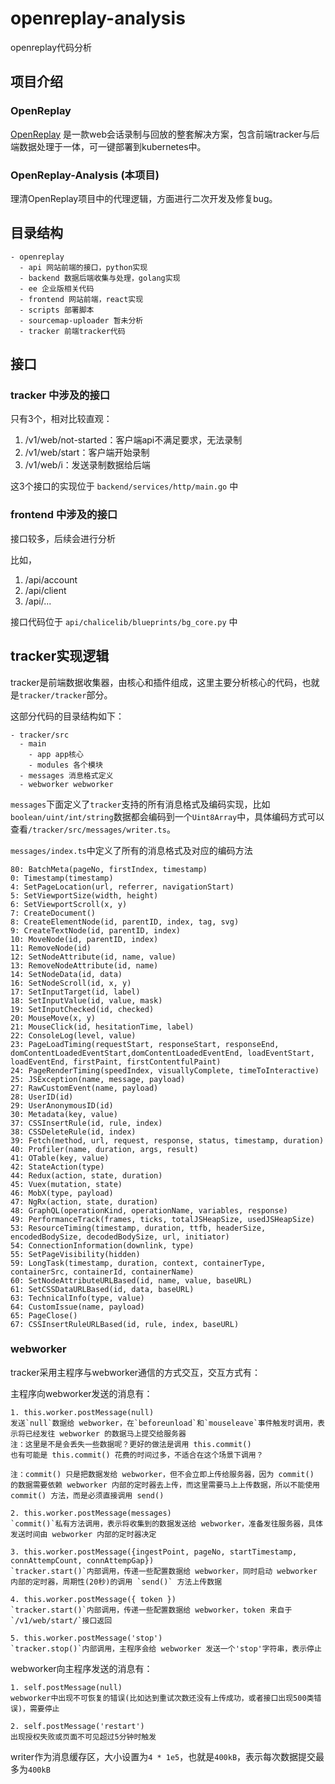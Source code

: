 # openreplay-analysis
openreplay代码分析

## 项目介绍

### OpenReplay
[OpenReplay](https://github.com/openreplay/openreplay) 是一款web会话录制与回放的整套解决方案，包含前端tracker与后端数据处理于一体，可一键部署到kubernetes中。

### OpenReplay-Analysis (本项目)
理清OpenReplay项目中的代理逻辑，方面进行二次开发及修复bug。


## 目录结构

```
- openreplay
  - api 网站前端的接口，python实现
  - backend 数据后端收集与处理，golang实现
  - ee 企业版相关代码
  - frontend 网站前端，react实现
  - scripts 部署脚本
  - sourcemap-uploader 暂未分析
  - tracker 前端tracker代码
```

## 接口

### tracker 中涉及的接口

只有3个，相对比较直观：
1. /v1/web/not-started：客户端api不满足要求，无法录制
2. /v1/web/start：客户端开始录制
3. /v1/web/i：发送录制数据给后端

这3个接口的实现位于 `backend/services/http/main.go` 中

### frontend 中涉及的接口

接口较多，后续会进行分析

比如，
1. /api/account
2. /api/client
3. /api/...

接口代码位于 `api/chalicelib/blueprints/bg_core.py` 中


## tracker实现逻辑

tracker是前端数据收集器，由核心和插件组成，这里主要分析核心的代码，也就是`tracker/tracker`部分。

这部分代码的目录结构如下：
```
- tracker/src
  - main
    - app app核心
    - modules 各个模块
  - messages 消息格式定义
  - webworker webworker
```

`messages`下面定义了`tracker`支持的所有消息格式及编码实现，比如`boolean/uint/int/string`数据都会编码到一个`Uint8Array`中，具体编码方式可以查看`/tracker/src/messages/writer.ts`。

`messages/index.ts`中定义了所有的消息格式及对应的编码方法
```
80: BatchMeta(pageNo, firstIndex, timestamp)
0: Timestamp(timestamp)
4: SetPageLocation(url, referrer, navigationStart)
5: SetViewportSize(width, height)
6: SetViewportScroll(x, y)
7: CreateDocument()
8: CreateElementNode(id, parentID, index, tag, svg)
9: CreateTextNode(id, parentID, index)
10: MoveNode(id, parentID, index)
11: RemoveNode(id)
12: SetNodeAttribute(id, name, value)
13: RemoveNodeAttribute(id, name)
14: SetNodeData(id, data)
16: SetNodeScroll(id, x, y)
17: SetInputTarget(id, label)
18: SetInputValue(id, value, mask)
19: SetInputChecked(id, checked)
20: MouseMove(x, y)
21: MouseClick(id, hesitationTime, label)
22: ConsoleLog(level, value)
23: PageLoadTiming(requestStart, responseStart, responseEnd, domContentLoadedEventStart,domContentLoadedEventEnd, loadEventStart, loadEventEnd, firstPaint, firstContentfulPaint)
24: PageRenderTiming(speedIndex, visuallyComplete, timeToInteractive)
25: JSException(name, message, payload)
27: RawCustomEvent(name, payload)
28: UserID(id)
29: UserAnonymousID(id)
30: Metadata(key, value)
37: CSSInsertRule(id, rule, index)
38: CSSDeleteRule(id, index)
39: Fetch(method, url, request, response, status, timestamp, duration)
40: Profiler(name, duration, args, result)
41: OTable(key, value)
42: StateAction(type)
44: Redux(action, state, duration)
45: Vuex(mutation, state)
46: MobX(type, payload)
47: NgRx(action, state, duration)
48: GraphQL(operationKind, operationName, variables, response)
49: PerformanceTrack(frames, ticks, totalJSHeapSize, usedJSHeapSize)
53: ResourceTiming(timestamp, duration, ttfb, headerSize, encodedBodySize, decodedBodySize, url, initiator)
54: ConnectionInformation(downlink, type)
55: SetPageVisibility(hidden)
59: LongTask(timestamp, duration, context, containerType, containerSrc, containerId, containerName)
60: SetNodeAttributeURLBased(id, name, value, baseURL)
61: SetCSSDataURLBased(id, data, baseURL)
63: TechnicalInfo(type, value)
64: CustomIssue(name, payload)
65: PageClose()
67: CSSInsertRuleURLBased(id, rule, index, baseURL)
```

### webworker
tracker采用主程序与webworker通信的方式交互，交互方式有：

主程序向webworker发送的消息有：
```
1. this.worker.postMessage(null)
发送`null`数据给 webworker，在`beforeunload`和`mouseleave`事件触发时调用，表示将已经发往 webworker 的数据马上提交给服务器
注：这里是不是会丢失一些数据呢？更好的做法是调用 this.commit()
也有可能是 this.commit() 花费的时间过多，不适合在这个场景下调用？

注：commit() 只是把数据发给 webworker，但不会立即上传给服务器，因为 commit() 的数据需要依赖 webworker 内部的定时器去上传，而这里需要马上上传数据，所以不能使用 commit() 方法，而是必须直接调用 send()

2. this.worker.postMessage(messages)
`commit()`私有方法调用，表示将收集到的数据发送给 webworker，准备发往服务器，具体发送时间由 webworker 内部的定时器决定

3. this.worker.postMessage({ingestPoint, pageNo, startTimestamp, connAttempCount, connAttempGap})
`tracker.start()`内部调用，传递一些配置数据给 webworker，同时启动 webworker 内部的定时器，周期性(20秒)的调用 `send()` 方法上传数据

4. this.worker.postMessage({ token })
`tracker.start()`内部调用，传递一些配置数据给 webworker，token 来自于`/v1/web/start/`接口返回

5. this.worker.postMessage('stop')
`tracker.stop()`内部调用，主程序会给 webworker 发送一个'stop'字符串，表示停止
```

webworker向主程序发送的消息有：
```
1. self.postMessage(null)
webworker中出现不可恢复的错误(比如达到重试次数还没有上传成功，或者接口出现500类错误)，需要停止

2. self.postMessage('restart')
出现授权失败或页面不可见超过5分钟时触发
```

writer作为消息缓存区，大小设置为`4 * 1e5`，也就是`400kB`，表示每次数据提交最多为`400kB`
